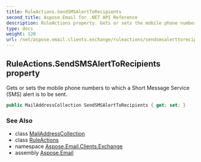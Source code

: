 ```yaml
---
title: RuleActions.SendSMSAlertToRecipients
second_title: Aspose.Email for .NET API Reference
description: RuleActions property. Gets or sets the mobile phone numbers to which a Short Message Service SMS alert is to be sent
type: docs
weight: 120
url: /net/aspose.email.clients.exchange/ruleactions/sendsmsalerttorecipients/
---
```

## RuleActions.SendSMSAlertToRecipients property

Gets or sets the mobile phone numbers to which a Short Message Service (SMS) alert is to be sent.

```csharp
public MailAddressCollection SendSMSAlertToRecipients { get; set; }
```

### See Also

* class [MailAddressCollection](../../../aspose.email/mailaddresscollection/)
* class [RuleActions](../)
* namespace [Aspose.Email.Clients.Exchange](../../ruleactions/)
* assembly [Aspose.Email](../../../)


